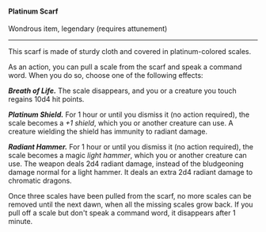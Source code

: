#### Platinum Scarf

Wondrous item, legendary (requires attunement)

---

This scarf is made of sturdy cloth and covered in platinum-colored scales.

As an action, you can pull a scale from the scarf and speak a command word. When you do so, choose one of the following effects:

***Breath of Life.*** The scale disappears, and you or a creature you touch regains 10d4 hit points.

***Platinum Shield.*** For 1 hour or until you dismiss it (no action required), the scale becomes a *+1 shield*, which you or another creature can use. A creature wielding the shield has immunity to radiant damage.

***Radiant Hammer.*** For 1 hour or until you dismiss it (no action required), the scale becomes a magic *light hammer*, which you or another creature can use. The weapon deals 2d4 radiant damage, instead of the bludgeoning damage normal for a light hammer. It deals an extra 2d4 radiant damage to chromatic dragons.

Once three scales have been pulled from the scarf, no more scales can be removed until the next dawn, when all the missing scales grow back. If you pull off a scale but don't speak a command word, it disappears after 1 minute.
